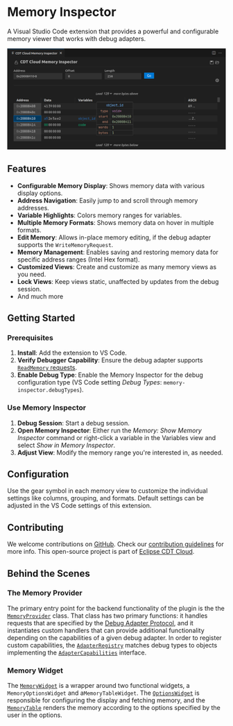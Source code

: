 # Memory Inspector

A Visual Studio Code extension that provides a powerful and configurable memory viewer that works with debug adapters.

![Screenshot of the Memory Inspector](https://raw.githubusercontent.com/eclipse-cdt-cloud/vscode-memory-inspector/master/media/memory-inspector-screenshot.png)

## Features

- **Configurable Memory Display**: Shows memory data with various display options.
- **Address Navigation**: Easily jump to and scroll through memory addresses.
- **Variable Highlights**: Colors memory ranges for variables.
- **Multiple Memory Formats**: Shows memory data on hover in multiple formats.
- **Edit Memory**: Allows in-place memory editing, if the debug adapter supports the `WriteMemoryRequest`.
- **Memory Management**: Enables saving and restoring memory data for specific address ranges (Intel Hex format).
- **Customized Views**: Create and customize as many memory views as you need.
- **Lock Views**: Keep views static, unaffected by updates from the debug session.
- And much more

## Getting Started

### Prerequisites

1. **Install**: Add the extension to VS Code.
2. **Verify Debugger Capability**: Ensure the debug adapter supports [`ReadMemory` requests](https://microsoft.github.io/debug-adapter-protocol/specification#Requests_ReadMemory).
3. **Enable Debug Type**: Enable the Memory Inspector for the debug configuration type (VS Code setting *Debug Types*: `memory-inspector.debugTypes`).

### Use Memory Inspector

1. **Debug Session**: Start a debug session.
2. **Open Memory Inspector**: Either run the *Memory: Show Memory Inspector* command or right-click a variable in the Variables view and select *Show in Memory Inspector*.
3. **Adjust View**: Modify the memory range you're interested in, as needed.

## Configuration

Use the gear symbol in each memory view to customize the individual settings like columns, grouping, and formats.
Default settings can be adjusted in the VS Code settings of this extension.

## Contributing

We welcome contributions on [GitHub](https://github.com/eclipse-cdt-cloud/vscode-memory-inspector).
Check our [contribution guidelines](./CONTRIBUTING.md) for more info.
This open-source project is part of [Eclipse CDT Cloud](https://eclipse.dev/cdt-cloud/).

## Behind the Scenes

### The Memory Provider

The primary entry point for the backend functionality of the plugin is the the [`MemoryProvider`](./src/plugin/memory-provider.ts) class. That class
has two primary functions: it handles requests that are specified by the [Debug Adapter Protocol](https://microsoft.github.io/debug-adapter-protocol/),
and it instantiates custom handlers that can provide additional functionality depending on the capabilities of a given debug adapter. In order to
register custom capabilities, the [`AdapterRegistry`](./src/plugin/adapter-registry/adapter-registry.ts) matches debug types to objects implementing
the [`AdapterCapabilities`](./src/plugin/adapter-registry/adapter-capabilities.ts) interface.

### Memory Widget

The [`MemoryWidget`](./src/webview/components/memory-widget.tsx) is a wrapper around two functional widgets, a `MemoryOptionsWidget` and a`MemoryTableWidget`.
The [`OptionsWidget`](./src/webview/components/options-widget.tsx) is responsible for configuring the display and fetching memory, and the
[`MemoryTable`](./src/webview/components/memory-table.tsx) renders the memory according to the options specified by the user in the options.
